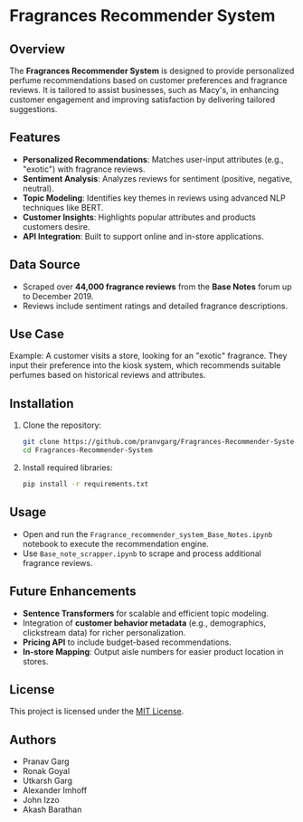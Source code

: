 
# Fragrances Recommender System

## Overview
The **Fragrances Recommender System** is designed to provide personalized perfume recommendations based on customer preferences and fragrance reviews. It is tailored to assist businesses, such as Macy's, in enhancing customer engagement and improving satisfaction by delivering tailored suggestions.

## Features
- **Personalized Recommendations**: Matches user-input attributes (e.g., "exotic") with fragrance reviews.
- **Sentiment Analysis**: Analyzes reviews for sentiment (positive, negative, neutral).
- **Topic Modeling**: Identifies key themes in reviews using advanced NLP techniques like BERT.
- **Customer Insights**: Highlights popular attributes and products customers desire.
- **API Integration**: Built to support online and in-store applications.

## Data Source
- Scraped over **44,000 fragrance reviews** from the **Base Notes** forum up to December 2019.
- Reviews include sentiment ratings and detailed fragrance descriptions.

## Use Case
Example: A customer visits a store, looking for an "exotic" fragrance. They input their preference into the kiosk system, which recommends suitable perfumes based on historical reviews and attributes.

## Installation
1. Clone the repository:
   ```bash
   git clone https://github.com/pranvgarg/Fragrances-Recommender-System.git
   cd Fragrances-Recommender-System
   ```
2. Install required libraries:
   ```bash
   pip install -r requirements.txt
   ```

## Usage
- Open and run the `Fragrance_recommender_system_Base_Notes.ipynb` notebook to execute the recommendation engine.
- Use `Base_note_scrapper.ipynb` to scrape and process additional fragrance reviews.

## Future Enhancements
- **Sentence Transformers** for scalable and efficient topic modeling.
- Integration of **customer behavior metadata** (e.g., demographics, clickstream data) for richer personalization.
- **Pricing API** to include budget-based recommendations.
- **In-store Mapping**: Output aisle numbers for easier product location in stores.

## License
This project is licensed under the [MIT License](LICENSE).

## Authors
- Pranav Garg  
- Ronak Goyal  
- Utkarsh Garg  
- Alexander Imhoff  
- John Izzo  
- Akash Barathan
